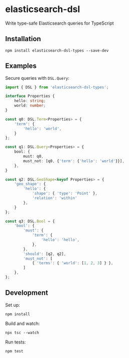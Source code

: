 # elasticsearch-dsl
Write type-safe Elasticsearch queries for TypeScript


## Installation
```
npm install elasticsearch-dsl-types --save-dev
```


## Examples

Secure queries with `DSL.Query`:

```typescript
import { DSL } from 'elasticsearch-dsl-types';

interface Properties {
    hello: string;
    world: number;
}

const q0: DSL.Term<Properties> = {
    'term': {
        'hello': 'world',
    }
};

const q1: DSL.Query<Properties> = {
    bool: {
        must: q0,
        must_not: [q0, {'term': {'hello': 'world'}}],
    },
}

const q2: DSL.GeoShape<keyof Properties> = {
    'geo_shape': {
        'hello': {
            'shape': { 'type': 'Point' },
            'relation': 'within'
        },
    }
};

const q3: DSL.Bool = {
    'bool': {
        'must': {
            'term': {
                'hello': 'hello',
            },
        },
        'should': [q2, q2],
        'must_not': [
            { 'terms': { 'world': [1, 2, 3] } },
        ]
    },
};
```

## Development

Set up:
```
npm install
```

Build and watch:
```
npx tsc --watch
```

Run tests:
```
npm test
```
